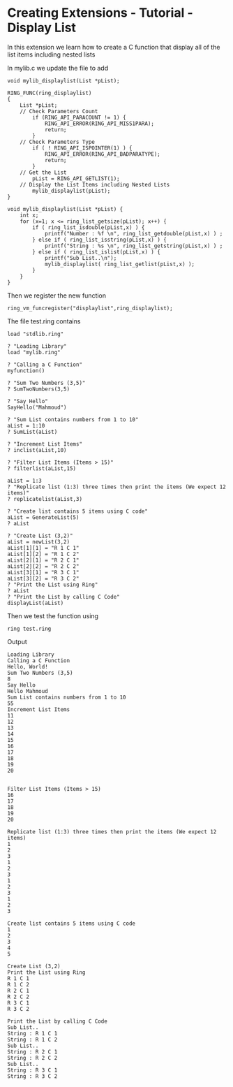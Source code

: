 Creating Extensions - Tutorial - Display List
=============================================

In this extension we learn how to create a C function that display all of the list items including nested lists

In mylib.c we update the file to add 

	void mylib_displaylist(List *pList);

	RING_FUNC(ring_displaylist)
	{
		List *pList;
		// Check Parameters Count
			if (RING_API_PARACOUNT != 1) {
				RING_API_ERROR(RING_API_MISS1PARA);
				return;
			}
		// Check Parameters Type
			if ( ! RING_API_ISPOINTER(1) ) {
				RING_API_ERROR(RING_API_BADPARATYPE);
				return;
			}
		// Get the List
			pList = RING_API_GETLIST(1);
		// Display the List Items including Nested Lists
			mylib_displaylist(pList);
	}

	void mylib_displaylist(List *pList) {
		int x;
		for (x=1; x <= ring_list_getsize(pList); x++) {
			if ( ring_list_isdouble(pList,x) ) {
				printf("Number : %f \n", ring_list_getdouble(pList,x) ) ;
			} else if ( ring_list_isstring(pList,x) ) {
				printf("String : %s \n", ring_list_getstring(pList,x) ) ;
			} else if ( ring_list_islist(pList,x) ) {
				printf("Sub List..\n");
				mylib_displaylist( ring_list_getlist(pList,x) );		
			}
		}
	}

Then we register the new function

	ring_vm_funcregister("displaylist",ring_displaylist);

The file test.ring contains

	load "stdlib.ring"

	? "Loading Library"
	load "mylib.ring"

	? "Calling a C Function"
	myfunction()

	? "Sum Two Numbers (3,5)"
	? SumTwoNumbers(3,5)

	? "Say Hello"
	SayHello("Mahmoud")

	? "Sum List contains numbers from 1 to 10"
	aList = 1:10
	? SumList(aList)

	? "Increment List Items"
	? inclist(aList,10)

	? "Filter List Items (Items > 15)"
	? filterlist(aList,15)

	aList = 1:3
	? "Replicate list (1:3) three times then print the items (We expect 12 items)"
	? replicatelist(aList,3)

	? "Create list contains 5 items using C code"
	aList = GenerateList(5)
	? aList

	? "Create List (3,2)"
	aList = newList(3,2)
	aList[1][1] = "R 1 C 1"
	aList[1][2] = "R 1 C 2"
	aList[2][1] = "R 2 C 1"
	aList[2][2] = "R 2 C 2"
	aList[3][1] = "R 3 C 1"
	aList[3][2] = "R 3 C 2"
	? "Print the List using Ring"
	? aList
	? "Print the List by calling C Code"
	displayList(aList)

Then we test the function using

	ring test.ring

Output

	Loading Library
	Calling a C Function
	Hello, World!
	Sum Two Numbers (3,5)
	8
	Say Hello
	Hello Mahmoud
	Sum List contains numbers from 1 to 10
	55
	Increment List Items
	11
	12
	13
	14
	15
	16
	17
	18
	19
	20


	Filter List Items (Items > 15)
	16
	17
	18
	19
	20

	Replicate list (1:3) three times then print the items (We expect 12 items)
	1
	2
	3
	1
	2
	3
	1
	2
	3
	1
	2
	3

	Create list contains 5 items using C code
	1
	2
	3
	4
	5

	Create List (3,2)
	Print the List using Ring
	R 1 C 1
	R 1 C 2
	R 2 C 1
	R 2 C 2
	R 3 C 1
	R 3 C 2

	Print the List by calling C Code
	Sub List..
	String : R 1 C 1
	String : R 1 C 2
	Sub List..
	String : R 2 C 1
	String : R 2 C 2
	Sub List..
	String : R 3 C 1
	String : R 3 C 2
